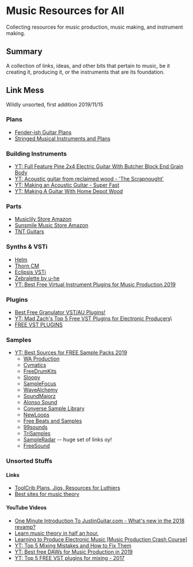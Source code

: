 # Music Resources for All
Collecting resources for music production, music making, and instrument making.

## Summary
A collection of links, ideas, and other bits that pertain to music, be it creating it, producing it, or the instruments that are its foundation.

## Link Mess
Wildly unsorted, first addition 2019/11/15

### Plans
- [Fender-ish Guitar Plans](https://sites.google.com/site/guitarplanscollection/pdf-files/fender-ish)
- [Stringed Musical Instruments and Plans](https://www.liutaiomottola.com/instruments.htm)

### Building Instruments
- [YT: Full Feature Pine 2x4 Electric Guitar With Butcher Block End Grain Body](https://www.youtube.com/watch?v=pNStUlezHvU&feature=youtu.be)
- [YT: Acoustic guitar from reclaimed wood - 'The Scrapnought'](https://www.youtube.com/watch?v=fDMrcG9zt6Y&feature=youtu.be)
- [YT: Making an Acoustic Guitar - Super Fast](https://www.youtube.com/watch?v=3rgqtQ8kxns&feature=youtu.be)
- [YT: Making A Guitar With Home Depot Wood](https://www.youtube.com/watch?v=MgGSqen7-6E&feature=youtu.be)

### Parts
- [Musiclily Store Amazon](https://www.amazon.com/stores/Musiclily/Musiclily/page/E34E6491-7C65-4FB2-B789-3E556918C09D)
- [Sunsmile Music Store Amazon](https://www.amazon.com/s?i=merchant-items&me=A15V1OM2LZXVCP)
- [TNT Guitars](https://www.tntcustomguitars.com/)

### Synths & VSTi
- [Helm](https://tytel.org/helm/)
- [Thorn CM](https://www.musicradar.com/features/free-pcmac-spectral-powersynth-with-computer-music-thorn-cm)
- [Eclipsis VSTi](https://www.kvraudio.com/product/eclipsis-by-vst-zone)
- [Zebralette by u-he](https://www.kvraudio.com/product/zebralette-by-u-he)
- [YT: Best Free Virtual Instrument Plugins for Music Production 2019](https://www.youtube.com/watch?v=trmsTjLUm2Y&feature=youtu.be)

### Plugins
- [Best Free Granulator VST/AU Plugins!](https://bedroomproducersblog.com/2012/03/30/bpb-freeware-studio-best-free-granulator-vstau-plugins/)
- [YT: Mad Zach's Top 5 Free VST Plugins for Electronic Producers](https://www.youtube.com/watch?v=JQmfKkU4dTI&feature=youtu.be)\
- [FREE VST PLUGINS](https://bedroomproducersblog.com/free-vst-plugins/)

### Samples
- [YT: Best Sources for FREE Sample Packs 2019](https://www.youtube.com/watch?v=W9pqV2ncLSk&feature=youtu.be)
  - [WA Production](https://www.waproduction.com/sounds/items/free)
  - [Cymatics](https://cymatics.fm/pages/free-download-vault)
  - [FreeDrumKits](http://freedrumkits.net/free-drum-kits/)
  - [Sloopy](https://slooply.com/sample-packs/free)
  - [SampleFocus](https://samplefocus.com/)
  - [WaveAlchemy](https://www.wavealchemy.co.uk/free-samples/)
  - [SoundMajorz](https://www.soundmajorz.com/collections/free-kits)
  - [Alonso Sound](https://www.alonso-sound.com/free/)
  - [Converse Sample Library](https://www.conversesamplelibrary.com/)
  - [NewLoops](https://newloops.com/pages/free-sample-packs)
  - [Free Beats and Samples](http://www.freebeatsandsamples.com/category/free-sample-packs/)
  - [99sounds](http://99sounds.org/)
  - [TriSamples](https://trisamples.com/category/free-downloads/)
  - [SampleRadar](https://www.musicradar.com/news/tech/free-music-samples-download-loops-hits-and-multis-627820) -- huge set of links oy!
  - [FreeSound](https://freesound.org/)

### Unsorted Stuffs

#### Links
- [ToolCrib Plans, Jigs, Resources for Luthiers](https://toolcrib.com/blog/2009/06/11-free-guitar-plans-20-guitar-building-jigs-and-35-more-resources-for-newbie-luthiers/)
- [Best sites for music theory](https://www.makeuseof.com/tag/best-sites-learn-music-theory/)

#### YouTube Videos
- [One Minute Introduction To JustinGuitar.com - What's new in the 2018 revamp?](https://www.youtube.com/watch?v=7AwAQXOyTk0&feature=youtu.be)
- [Learn music theory in half an hour.](https://www.youtube.com/watch?v=rgaTLrZGlk0&feature=youtu.be)
- [Learning to Produce Electronic Music [Music Production Crash Course]](https://www.youtube.com/watch?v=PoQqTeGEMOo&feature=youtu.be)
- [YT: Top 5 Mixing Mistakes and How to Fix Them](https://www.youtube.com/watch?v=NUjlzQWPl_s&feature=youtu.be)
- [YT: Best free DAWs for Music Production in 2019](https://www.youtube.com/watch?v=Tud3ihOcAU4&feature=youtu.be)
- [YT: Top 5 FREE VST plugins for mixing - 2017](https://www.youtube.com/watch?v=cImU0BL7f0c&feature=youtu.be)

